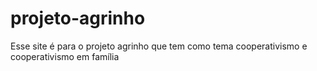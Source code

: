 # projeto-agrinho
Esse site é para o projeto agrinho que tem como tema cooperativismo e cooperativismo em família
